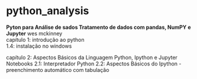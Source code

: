 # python_analysis  

**Pyton para Análise  de sados Tratamento de dados com pandas, NumPY e Jupyter** wes mckinney  
   capítulo 1: introdução ao python  
      1.4: instalação no windows  

   capítulo 2: Aspectos Básicos da Linguagem Python, Ipython e Jupyter Notebooks
      2.1: Interpretador Python
      2.2: Aspectos Básicos do Ipython
         - preenchimento automático com tabulação
         
